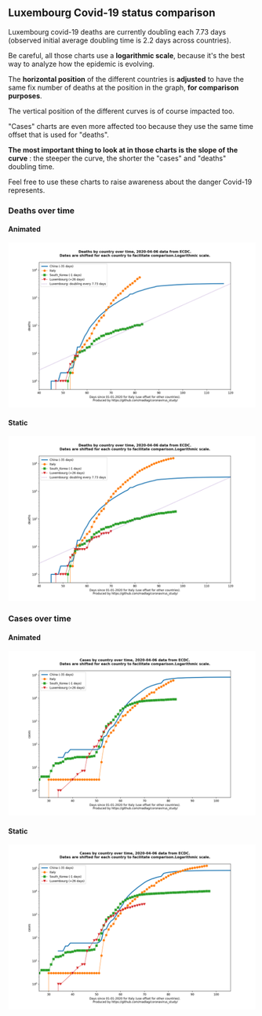 ## Luxembourg Covid-19 status comparison 

Luxembourg covid-19 deaths are currently doubling each 7.73 days (observed initial average doubling time is 2.2 days across countries).



Be careful, all those charts use a **logarithmic scale**, because it's the best way to analyze how the epidemic is evolving.
 
The **horizontal position** of the different countries is **adjusted** to have the same fix number of deaths at the position in the graph, **for comparison purposes**.

The vertical position of the different curves is of course impacted too.

"Cases" charts are even more affected too because they use the same time offset that is used for "deaths".

**The most important thing to look at in those charts is the slope of the curve** : the steeper the curve, the shorter the "cases" and "deaths" doubling time.

Feel free to use these charts to raise awareness about the danger Covid-19 represents. 


 
### Deaths over time
 
#### Animated
![Luxembourg covid-19 deaths animated chart](https://raw.githubusercontent.com/madlag/coronavirus_study/master/notebooks/graphs/2020-04-06/countries/Luxembourg/2020-04-06_Luxembourg_deaths.gif "Luxembourg covid-19 deaths animated chart")   
 
#### Static
![Luxembourg covid-19 deaths static chart](https://raw.githubusercontent.com/madlag/coronavirus_study/master/notebooks/graphs/2020-04-06/countries/Luxembourg/2020-04-06_Luxembourg_deaths.png "Luxembourg covid-19 deaths static chart")   

 
### Cases over time
 
#### Animated
![Luxembourg covid-19 cases animated chart](https://raw.githubusercontent.com/madlag/coronavirus_study/master/notebooks/graphs/2020-04-06/countries/Luxembourg/2020-04-06_Luxembourg_cases.gif "Luxembourg covid-19 cases animated chart")   
 
#### Static
![Luxembourg covid-19 cases static chart](https://raw.githubusercontent.com/madlag/coronavirus_study/master/notebooks/graphs/2020-04-06/countries/Luxembourg/2020-04-06_Luxembourg_cases.png "Luxembourg covid-19 cases static chart")   

